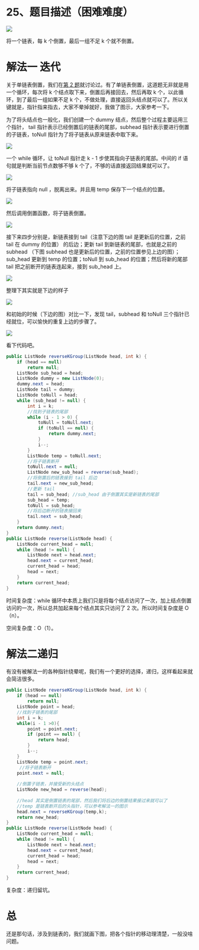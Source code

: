 # 25、题目描述（困难难度）

![](https://windliang.oss-cn-beijing.aliyuncs.com/25.jpg)

将一个链表，每 k 个倒置，最后一组不足 k 个就不倒置。

# 解法一 迭代

关于单链表倒置，我们在[第 2 题](https://leetcode.windliang.cc/leetCode-2-Add-Two-Numbers.html)就讨论过。有了单链表倒置，这道题无非就是用一个循环，每次将 k 个结点取下来，倒置后再接回去，然后再取 k 个，以此循环，到了最后一组如果不足 k 个，不做处理，直接返回头结点就可以了。所以关键就是，指针指来指去，大家不晕掉就好，我做了图示，大家参考一下。

为了将头结点也一般化，我们创建一个 dummy 结点，然后整个过程主要运用三个指针， tail 指针表示已经倒置后的链表的尾部，subhead 指针表示要进行倒置的子链表，toNull 指针为了将子链表从原来链表中取下来。

![](https://windliang.oss-cn-beijing.aliyuncs.com/25_2.jpg)

一个 while 循环，让 toNull 指针走 k - 1 步使其指向子链表的尾部。中间的 if 语句就是判断当前节点数够不够 k 个了，不够的话直接返回结果就可以了。

![](https://windliang.oss-cn-beijing.aliyuncs.com/25_3.jpg)

将子链表指向 null ，脱离出来。并且用 temp 保存下一个结点的位置。



![](https://windliang.oss-cn-beijing.aliyuncs.com/25_4.jpg)

然后调用倒置函数，将子链表倒置。

![](https://windliang.oss-cn-beijing.aliyuncs.com/25_5.jpg)

接下来四步分别是，新链表接到 tail（注意下边的图 tail 是更新后的位置，之前 tail 在 dummy 的位置） 的后边；更新 tail 到新链表的尾部，也就是之前的 subhead （下图 subhead 也是更新后的位置，之前的位置参见上边的图）；sub_head 更新到 temp 的位置；toNull 到 sub_head 的位置；然后将新的尾部 tail 把之前断开的链表连起来，接到 sub_head 上。

![](https://windliang.oss-cn-beijing.aliyuncs.com/25_6.jpg)

整理下其实就是下边的样子

![](https://windliang.oss-cn-beijing.aliyuncs.com/25_7.jpg)

和初始的时候（下边的图）对比一下，发现 tail，subhead 和 toNull 三个指针已经就位，可以愉快的重复上边的步骤了。

![](https://windliang.oss-cn-beijing.aliyuncs.com/25_2.jpg)

看下代码吧。

```java
public ListNode reverseKGroup(ListNode head, int k) {
    if (head == null)
        return null;
    ListNode sub_head = head;
    ListNode dummy = new ListNode(0);
    dummy.next = head;
    ListNode tail = dummy;
    ListNode toNull = head;
    while (sub_head != null) {
        int i = k;
        //找到子链表的尾部
        while (i - 1 > 0) {
            toNull = toNull.next;
            if (toNull == null) {
                return dummy.next;
            }
            i--;
        }
        ListNode temp = toNull.next;
        //将子链表断开
        toNull.next = null;
        ListNode new_sub_head = reverse(sub_head); 
        //将倒置后的链表接到 tail 后边
        tail.next = new_sub_head;
        //更新 tail 
        tail = sub_head; //sub_head 由于倒置其实是新链表的尾部
        sub_head = temp;
        toNull = sub_head;
        //将后边断开的链表接回来
        tail.next = sub_head;
    }
    return dummy.next;
}
public ListNode reverse(ListNode head) {
    ListNode current_head = null;
    while (head != null) {
        ListNode next = head.next;
        head.next = current_head;
        current_head = head;
        head = next;
    }
    return current_head;
}
```

时间复杂度：while 循环中本质上我们只是将每个结点访问了一次，加上结点倒置访问的一次，所以总共加起来每个结点其实只访问了 2 次。所以时间复杂度是 O（n）。

空间复杂度：O（1）。

# 解法二递归

有没有被解法一的各种指针绕晕呢，我们有一个更好的选择，递归，这样看起来就会简洁很多。

```java
public ListNode reverseKGroup(ListNode head, int k) {
    if (head == null)
        return null;
    ListNode point = head;
    //找到子链表的尾部
    int i = k;
    while(i - 1 >0){
        point = point.next;
        if (point == null) {
            return head;
        }
        i--;
    }
    ListNode temp = point.next;
     //将子链表断开
    point.next = null;
    
    //倒置子链表，并接受新的头结点
    ListNode new_head = reverse(head);
    
    //head 其实是倒置链表的尾部，然后我们将后边的倒置结果接过来就可以了
    //temp 是链表断开后的头指针，可以参考解法一的图示
    head.next = reverseKGroup(temp,k);
    return new_head;
}
public ListNode reverse(ListNode head) {
    ListNode current_head = null;
    while (head != null) {
        ListNode next = head.next;
        head.next = current_head;
        current_head = head;
        head = next;
    }
    return current_head;
}
```

复杂度：递归留坑。

# 总

还是那句话，涉及到链表的，我们就画下图，把各个指针的移动理清楚，一般没啥问题。



